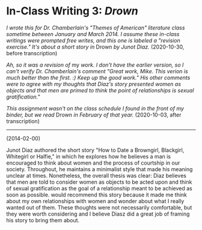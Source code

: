 # In-Class Writing 3: *Drown*

*I wrote this for Dr. Chamberlain's "Themes of American" literature class
sometime between January and March 2014. I assume these in-class writings were prompted free writes, and this one is labeled a "revision exercise." It's about a short story in* Drown *by Junot Diaz.* (2020-10-30, before transcription)

*Ah, so it was a revision of* my *work. I don't have the earlier version, so I can't verify Dr. Chamberlain's comment "Great work, Mike. This verion is much better than the first. :) Keep up the good work." His other comments were to agree with my thoughts that Diaz's story presented women as objects and that men are primed to think the point of relationships is sexual gratification."*

*This assignment wasn't on the class schedule I found in the front of my binder,
but we read* Drown *in February of that year.* (2020-10-03, after transcription)

---------

(2014-02-00)

Junot Diaz authored the short story "How to Date a Browngirl, Blackgirl, Whitegirl or Halfie," in which he explores how he believes a man is encouraged to think about women and the process of courtship in our society. Throughout, he maintains a minimalist style that made his meaning unclear at times. Nonetheless, the overall thesis was clear: Diaz believes that men are told to consider women as objects to be acted upon and think of sexual gratification as the goal of a relationship meant to be achieved as soon as possible.  would recommend this story because it made me think about my own relationships with women and wonder about what I really wanted out of them. These thoughts were not necessarily comfortable, but they were worth considering and I believe Diasz did a great job of framing his story to bring them about.
